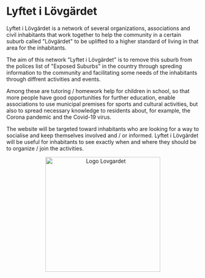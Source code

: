 # Lyftet i Lövgärdet    

Lyftet i Lövgärdet is a network of several organizations, associations and civil inhabitants that work together to help the community in a certain suburb called "Lövgärdet" to be uplifted to a higher standard of living in that area for the inhabitants. 

The aim of this network "Lyftet i Lövgärdet" is to remove this suburb from the polices list of "Exposed Suburbs" in the country through spreding information to the community and facilitating some needs of the inhabitants through diffrent activities and events. 

Among these are tutoring / homework help for children in school, so that more people have good opportunities for further education, enable associations to use municipal premises for sports and cultural activities, but also to spread necessary knowledge to residents about, for example, the Corona pandemic and the Covid-19 virus.

The website will be targeted toward inhabitants who are looking for a way to socialise and keep themselves involved and / or informed. Lyftet i Lövgärdet will be useful for inhabitants to see exactly when and where they should be to organize / join the activities.

<center><img style="width: 300px;" src="../Network-app/assets/static/img/lil-logo.png" alt="Logo Lovgardet"></center>

